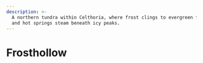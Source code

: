 ```yaml
---
description: >-
  A northern tundra within Celthoria, where frost clings to evergreen forests
  and hot springs steam beneath icy peaks.
---
```


# Frosthollow


